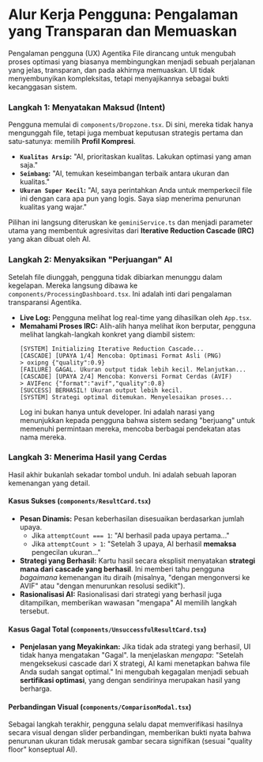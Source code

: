# Alur Kerja Pengguna: Pengalaman yang Transparan dan Memuaskan

Pengalaman pengguna (UX) Agentika File dirancang untuk mengubah proses optimasi yang biasanya membingungkan menjadi sebuah perjalanan yang jelas, transparan, dan pada akhirnya memuaskan. UI tidak menyembunyikan kompleksitas, tetapi menyajikannya sebagai bukti kecanggasan sistem.

### Langkah 1: Menyatakan Maksud (Intent)

Pengguna memulai di `components/Dropzone.tsx`. Di sini, mereka tidak hanya mengunggah file, tetapi juga membuat keputusan strategis pertama dan satu-satunya: memilih **Profil Kompresi**.

*   **`Kualitas Arsip`:** "AI, prioritaskan kualitas. Lakukan optimasi yang aman saja."
*   **`Seimbang`:** "AI, temukan keseimbangan terbaik antara ukuran dan kualitas."
*   **`Ukuran Super Kecil`:** "AI, saya perintahkan Anda untuk memperkecil file ini dengan cara apa pun yang logis. Saya siap menerima penurunan kualitas yang wajar."

Pilihan ini langsung diteruskan ke `geminiService.ts` dan menjadi parameter utama yang membentuk agresivitas dari **Iterative Reduction Cascade (IRC)** yang akan dibuat oleh AI.

### Langkah 2: Menyaksikan "Perjuangan" AI

Setelah file diunggah, pengguna tidak dibiarkan menunggu dalam kegelapan. Mereka langsung dibawa ke `components/ProcessingDashboard.tsx`. Ini adalah inti dari pengalaman transparansi Agentika.

*   **Live Log:** Pengguna melihat log real-time yang dihasilkan oleh `App.tsx`.
*   **Memahami Proses IRC:** Alih-alih hanya melihat ikon berputar, pengguna melihat langkah-langkah konkret yang diambil sistem:
    ```
    [SYSTEM] Initializing Iterative Reduction Cascade...
    [CASCADE] [UPAYA 1/4] Mencoba: Optimasi Format Asli (PNG)
    > oxipng {"quality":0.9}
    [FAILURE] GAGAL. Ukuran output tidak lebih kecil. Melanjutkan...
    [CASCADE] [UPAYA 2/4] Mencoba: Konversi Format Cerdas (AVIF)
    > AVIFenc {"format":"avif","quality":0.8}
    [SUCCESS] BERHASIL! Ukuran output lebih kecil.
    [SYSTEM] Strategi optimal ditemukan. Menyelesaikan proses...
    ```
    Log ini bukan hanya untuk developer. Ini adalah narasi yang menunjukkan kepada pengguna bahwa sistem sedang "berjuang" untuk memenuhi permintaan mereka, mencoba berbagai pendekatan atas nama mereka.

### Langkah 3: Menerima Hasil yang Cerdas

Hasil akhir bukanlah sekadar tombol unduh. Ini adalah sebuah laporan kemenangan yang detail.

#### Kasus Sukses (`components/ResultCard.tsx`)

*   **Pesan Dinamis:** Pesan keberhasilan disesuaikan berdasarkan jumlah upaya.
    *   Jika `attemptCount === 1`: "AI berhasil pada upaya pertama..."
    *   Jika `attemptCount > 1`: "Setelah 3 upaya, AI berhasil **memaksa** pengecilan ukuran..."
*   **Strategi yang Berhasil:** Kartu hasil secara eksplisit menyatakan **strategi mana dari cascade yang berhasil**. Ini memberi tahu pengguna *bagaimana* kemenangan itu diraih (misalnya, "dengan mengonversi ke AVIF" atau "dengan menurunkan resolusi sedikit").
*   **Rasionalisasi AI:** Rasionalisasi dari strategi yang berhasil juga ditampilkan, memberikan wawasan "mengapa" AI memilih langkah tersebut.

#### Kasus Gagal Total (`components/UnsuccessfulResultCard.tsx`)

*   **Penjelasan yang Meyakinkan:** Jika tidak ada strategi yang berhasil, UI tidak hanya mengatakan "Gagal". Ia menjelaskan *mengapa*: "Setelah mengeksekusi cascade dari X strategi, AI kami menetapkan bahwa file Anda sudah sangat optimal." Ini mengubah kegagalan menjadi sebuah **sertifikasi optimasi**, yang dengan sendirinya merupakan hasil yang berharga.

#### Perbandingan Visual (`components/ComparisonModal.tsx`)

Sebagai langkah terakhir, pengguna selalu dapat memverifikasi hasilnya secara visual dengan slider perbandingan, memberikan bukti nyata bahwa penurunan ukuran tidak merusak gambar secara signifikan (sesuai "quality floor" konseptual AI).
